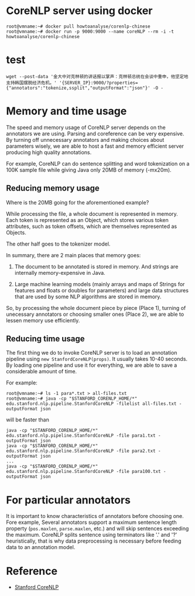 # CoreNLP server using docker


```console
root@vmname:~# docker pull howtoanalyse/corenlp-chinese
root@vmname:~# docker run -p 9000:9000 --name coreNLP --rm -i -t howtoanalyse/corenlp-chinese
```

# test

```console
wget --post-data '金大中对克林顿的讲话报以掌声：克林顿总统在会谈中重申，他坚定地支持韩国摆脱经济危机。' '{SERVER_IP}:9000/?properties={"annotators":"tokenize,ssplit","outputFormat":"json"}' -O -
```

# Memory and time usage

The speed and memory usage of CoreNLP server depends on the annotators we are using. Parsing and coreference can be very expensive. By turning off unnecessary annotators and making choices about parameters wisely, we are able to host a fast and memory efficient server producing high quality annotations.

For example, CoreNLP can do sentence splitting and word tokenization on a 100K sample file while giving Java only 20MB of memory (-mx20m).

## Reducing memory usage

Where is the 20MB going for the aforementioned example?

While processing the file, a whole document is represented in memory. Each token is represented as an Object, which stores various token attributes, such as token offsets, which are themselves represented as Objects.

The other half goes to the tokenizer model. 

In summary, there are 2 main places that memory goes:

1. The document to be annotated is stored in memory. And strings are internally memory-expensive in Java.

2. Large machine learning models (mainly arrays and maps of Strings for features and floats or doubles for parameters) and large data structures that are used by some NLP algorithms are stored in memory.

So, by processing the whole document piece by piece (Place 1), turning of unecessary annotators or choosing smaller ones (Place 2), we are able to lessen memory use efficiently.

## Reducing time usage

The first thing we do to invoke CoreNLP server is to load an annotation pipeline using `new StanfordCoreNLP(props)`. It usually takes 10-40 seconds. By loading one pipeline and use it for everything, we are able to save a considerable amount of time. 

For example:
```console
root@vmname:~# ls -1 para*.txt > all-files.txt
root@vmname:~# java -cp "$STANFORD_CORENLP_HOME/*" edu.stanford.nlp.pipeline.StanfordCoreNLP -filelist all-files.txt -outputFormat json
```

will be faster than

```console
java -cp "$STANFORD_CORENLP_HOME/*" edu.stanford.nlp.pipeline.StanfordCoreNLP -file para1.txt -outputFormat json
java -cp "$STANFORD_CORENLP_HOME/*" edu.stanford.nlp.pipeline.StanfordCoreNLP -file para2.txt -outputFormat json
...
java -cp "$STANFORD_CORENLP_HOME/*" edu.stanford.nlp.pipeline.StanfordCoreNLP -file para100.txt -outputFormat json
```

# For particular annotators

It is important to know characteristics of annotators before choosing one. Fore example, Several annotators support a maximum sentence length property (`pos.maxlen`, `parse.maxlen`, etc.) and will skip sentences exceeding the maximum. CoreNLP splits sentence using terminators like '.' and '?' heuristically, that is why data preprocessing is necessary before feeding data to an annotation model.

# Reference
* [Stanford CoreNLP](https://stanfordnlp.github.io/CoreNLP/memory-time.html)

